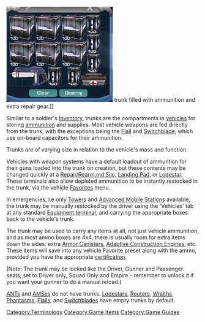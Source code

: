 ![](images/MagTrunk.jpg "fig:MagTrunk.JPG") trunk filled with ammunition and
extra repair gear.\]\]

Similar to a soldier's [Inventory](Inventory.md), trunks are the
compartments in [vehicles](Vehicle_Index.md) for storing
[ammunition](ammunition.md) and supplies. Most vehicle weapons
are fed directly from the trunk, with the exceptions being the
[Flail](Flail.md) and [Switchblade](Switchblade.md),
which use on-board capacitors for their ammunition.

Trunks are of varying size in relation to the vehicle's mass and
function.

Vehicles with weapon systems have a default loadout of ammuntion for
their guns loaded into the trunk on creation, but these contents may be
changed quickly at a [Repair/Rearm.md Silo](Repair/Rearm_Silo.md),
[Landing Pad](Landing_Pad.md), or
[Lodestar](Lodestar.md). These terminals also allow depleted
ammunition to be instantly restocked in the trunk, via the vehicle
[Favorites](Favorites.md) menu.

In emergencies, i.e only [Towers](Tower.md) and [Advanced Mobile
Stations](Advanced_Mobile_Station.md) available, the trunk may
be manually restocked by the driver using the 'Vehicles' tab at any
standard [Equipment terminal](Equipment_terminal.md), and
carrying the appropriate boxes back to the vehicle's trunk.

The trunk may be used to carry any items at all, not just vehicle
ammunition, and as most ammo boxes are 4x4, there is usually room for
extra items down the sides: extra [Armor
Canisters](Armor_Canister.md), [Adaptive Construction
Engines](Adaptive_Construction_Engine.md), etc. These items will
save into any vehicle Favorite preset along with the ammo, provided you
have the appropriate [certification](certification.md).

(Note: The trunk may be locked like the Driver, Gunner and Passenger
seats; set to Driver only, Squad Only and Empire - remember to unlock it
if you want your gunner to do a manual reload.)

[ANTs](Advanced_Nanite_Transport.md) and
[AMSes](Advanced_Mobile_Station.md) do not have trunks.
[Lodestars](Lodestar.md), [Routers](Router.md),
[Wraiths](Wraith.md), [Phantasms](Phantasm.md),
[Flails](Flail.md), and [Switchblades](Switchblade.md)
have empty trunks by default.

[Category:Terminology](Category:Terminology.md) [Category:Game
Items](Category:Game_Items.md) [Category:Game
Guides](Category:Game_Guides.md)
